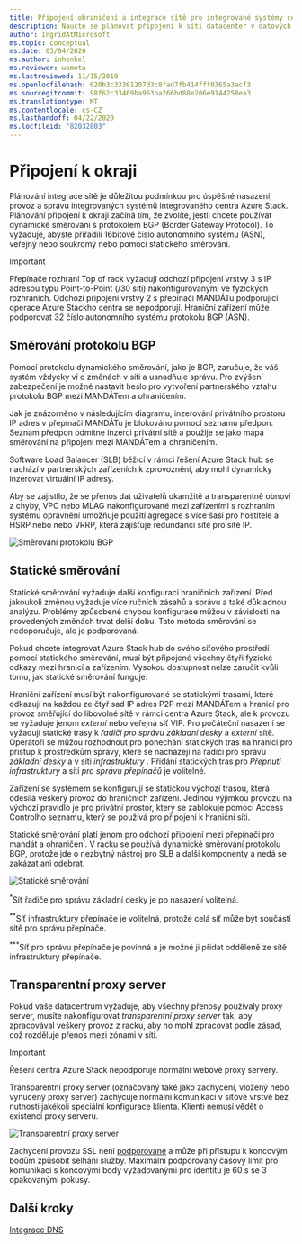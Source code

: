 ```yaml
---
title: Připojení ohraničení a integrace sítě pro integrované systémy centra Azure Stack
description: Naučte se plánovat připojení k síti datacenter v datových centrech v integrovaných systémech Azure Stack hub.
author: IngridAtMicrosoft
ms.topic: conceptual
ms.date: 03/04/2020
ms.author: inhenkel
ms.reviewer: wamota
ms.lastreviewed: 11/15/2019
ms.openlocfilehash: 020b3c33361207d3c8fad7fb414fff0365a3acf3
ms.sourcegitcommit: 98f62c33469ba963ba266bd88e206e9144258ea3
ms.translationtype: MT
ms.contentlocale: cs-CZ
ms.lasthandoff: 04/22/2020
ms.locfileid: "82032803"
---
```

# <a name="border-connectivity"></a>Připojení k okraji 
Plánování integrace sítě je důležitou podmínkou pro úspěšné nasazení, provoz a správu integrovaných systémů integrovaného centra Azure Stack. Plánování připojení k okraji začíná tím, že zvolíte, jestli chcete používat dynamické směrování s protokolem BGP (Border Gateway Protocol). To vyžaduje, abyste přiřadili 16bitové číslo autonomního systému (ASN), veřejný nebo soukromý nebo pomocí statického směrování.

> [!IMPORTANT]
> Přepínače rozhraní Top of rack vyžadují odchozí připojení vrstvy 3 s IP adresou typu Point-to-Point (/30 sítí) nakonfigurovanými ve fyzických rozhraních. Odchozí připojení vrstvy 2 s přepínači MANDÁTu podporující operace Azure Stackho centra se nepodporují. Hraniční zařízení může podporovat 32 číslo autonomního systému protokolu BGP (ASN).

## <a name="bgp-routing"></a>Směrování protokolu BGP
Pomocí protokolu dynamického směrování, jako je BGP, zaručuje, že váš systém vždycky ví o změnách v síti a usnadňuje správu. Pro zvýšení zabezpečení je možné nastavit heslo pro vytvoření partnerského vztahu protokolu BGP mezi MANDÁTem a ohraničením.

Jak je znázorněno v následujícím diagramu, inzerování privátního prostoru IP adres v přepínači MANDÁTu je blokováno pomocí seznamu předpon. Seznam předpon odmítne inzerci privátní sítě a použije se jako mapa směrování na připojení mezi MANDÁTem a ohraničením.

Software Load Balancer (SLB) běžící v rámci řešení Azure Stack hub se nachází v partnerských zařízeních k zprovoznění, aby mohl dynamicky inzerovat virtuální IP adresy.

Aby se zajistilo, že se přenos dat uživatelů okamžitě a transparentně obnoví z chyby, VPC nebo MLAG nakonfigurované mezi zařízeními s rozhraním systému oprávnění umožňuje použití agregace s více šasi pro hostitele a HSRP nebo nebo VRRP, která zajišťuje redundanci sítě pro sítě IP.

![Směrování protokolu BGP](media/azure-stack-border-connectivity/bgp-routing.svg)

## <a name="static-routing"></a>Statické směrování
Statické směrování vyžaduje další konfiguraci hraničních zařízení. Před jakoukoli změnou vyžaduje více ručních zásahů a správu a také důkladnou analýzu. Problémy způsobené chybou konfigurace můžou v závislosti na provedených změnách trvat delší dobu. Tato metoda směrování se nedoporučuje, ale je podporovaná.

Pokud chcete integrovat Azure Stack hub do svého síťového prostředí pomocí statického směrování, musí být připojené všechny čtyři fyzické odkazy mezi hranicí a zařízením. Vysokou dostupnost nelze zaručit kvůli tomu, jak statické směrování funguje.

Hraniční zařízení musí být nakonfigurované se statickými trasami, které odkazují na každou ze čtyř sad IP adres P2P mezi MANDÁTem a hranicí pro provoz směřující do libovolné sítě v rámci centra Azure Stack, ale k provozu se vyžaduje jenom *externí* nebo veřejná síť VIP. Pro počáteční nasazení se vyžadují statické trasy k *řadiči pro správu základní desky* a *externí* sítě. Operátoři se můžou rozhodnout pro ponechání statických tras na hranici pro přístup k prostředkům správy, které se nacházejí na řadiči pro správu *základní desky* a v síti *infrastruktury* . Přidání statických tras pro *Přepnutí infrastruktury* a sítí *pro správu přepínačů* je volitelné.

Zařízení se systémem se konfigurují se statickou výchozí trasou, která odesílá veškerý provoz do hraničních zařízení. Jedinou výjimkou provozu na výchozí pravidlo je pro privátní prostor, který se zablokuje pomocí Access Controlho seznamu, který se používá pro připojení k hraniční síti.

Statické směrování platí jenom pro odchozí připojení mezi přepínači pro mandát a ohraničení. V racku se používá dynamické směrování protokolu BGP, protože jde o nezbytný nástroj pro SLB a další komponenty a nedá se zakázat ani odebrat.

![Statické směrování](media/azure-stack-border-connectivity/static-routing.svg)

<sup>\*</sup>Síť řadiče pro správu základní desky je po nasazení volitelná.

<sup>\*\*</sup>Síť infrastruktury přepínače je volitelná, protože celá síť může být součástí sítě pro správu přepínače.

<sup>\*\*\*</sup>Síť pro správu přepínače je povinná a je možné ji přidat odděleně ze sítě infrastruktury přepínače.

## <a name="transparent-proxy"></a>Transparentní proxy server
Pokud vaše datacentrum vyžaduje, aby všechny přenosy používaly proxy server, musíte nakonfigurovat *transparentní proxy server* tak, aby zpracovával veškerý provoz z racku, aby ho mohl zpracovat podle zásad, což rozděluje přenos mezi zónami v síti.

> [!IMPORTANT]
> Řešení centra Azure Stack nepodporuje normální webové proxy servery.  

Transparentní proxy server (označovaný také jako zachycení, vložený nebo vynucený proxy server) zachycuje normální komunikaci v síťové vrstvě bez nutnosti jakékoli speciální konfigurace klienta. Klienti nemusí vědět o existenci proxy serveru.

![Transparentní proxy server](media/azure-stack-border-connectivity/transparent-proxy.svg)

Zachycení provozu SSL není [podporované](azure-stack-firewall.md#ssl-interception) a může při přístupu k koncovým bodům způsobit selhání služby. Maximální podporovaný časový limit pro komunikaci s koncovými body vyžadovanými pro identitu je 60 s se 3 opakovanými pokusy.

## <a name="next-steps"></a>Další kroky
[Integrace DNS](azure-stack-integrate-dns.md)
